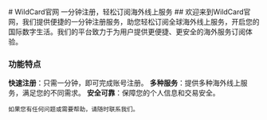 <!DOCTYPE html>
<html lang="zh-CN">
<head>
    <meta charset="UTF-8">
    <meta name="viewport" content="width=device-width, initial-scale=1.0">
    <meta name="description" content="WildCard官网，提供便捷的一分钟注册服务，助您轻松订阅全球海外线上服务，开启您的国际数字生活。">
    <title>WildCard官网 一分钟注册，轻松订阅海外线上服务</title>
</head>
<body>
# WildCard官网 一分钟注册，轻松订阅海外线上服务
## 欢迎来到WildCard官网，我们提供便捷的一分钟注册服务，助您轻松订阅全球海外线上服务，开启您的国际数字生活。我们的平台致力于为用户提供更便捷、更安全的海外服务订阅体验。

### 功能特点

**快速注册**：只需一分钟，即可完成账号注册。
**多种服务**：提供多种海外线上服务，满足您的不同需求。
**安全可靠**：保障您的个人信息和交易安全。

    如果您有任何问题或需要帮助，请随时联系我们。
</body>
</html>
